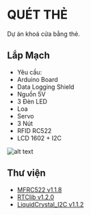 QUÉT THẺ
========

Dự án khoá cửa bằng thẻ.

Lắp Mạch
--------

- Yêu cầu:
 - Arduino Board
 - Data Logging Shield
 - Nguồn 5V
 - 3 Đèn LED
 - Loa
 - Servo
 - 3 Nút
 - RFID RC522
 - LCD 1602 + I2C

![alt text](https://github.com/phuocpeter19/quetThe/blob/master/mach.png?raw=true "Hướng Dẫn")

Thư viện
--------

- [MFRC522 v1.1.8](https://github.com/miguelbalboa/rfid)
- [RTClib v1.2.0](https://github.com/adafruit/RTClib)
- [LiquidCrystal_I2C v1.1.2](https://github.com/marcoschwartz/LiquidCrystal_I2C)

